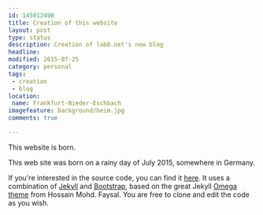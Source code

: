 ```yaml
---
id: 145012490
title: Creation of this website
layout: post
type: status
description: Creation of lab0.net's new blog
headline: 
modified: 2015-07-25
category: personal
tags: 
 - creation
 - blog
location: 
 name: Frankfurt-Nieder-Eschbach
imagefeature: background/heim.jpg
comments: true

---
```


This website is born.

This web site was born on a rainy day of July 2015, somewhere in Germany.

If you're interested in the source code, you can find it [here](https://github.com/ununhexium/rtw). It uses a combination of [Jekyll](http://jekyllrb.com/) and [Bootstrap](http://getbootstrap.com/), based on the great Jekyll [Omega theme](http://www.hossainmohdfaysal.com/hmfaysal-omega-theme/) from Hossain Mohd. Faysal. You are free to clone and edit the code as you wish.
